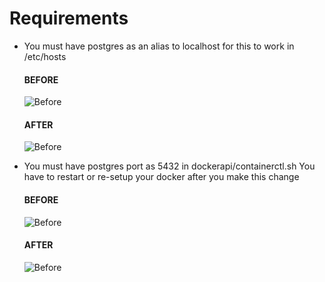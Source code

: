 # Requirements

- You must have postgres as an alias to localhost for this to work in /etc/hosts 

   #### BEFORE
   ![Before](img/hosts_before.png)

   #### AFTER
   ![Before](img/hosts_after.png)

- You must have postgres port as 5432 in dockerapi/containerctl.sh You have to restart or re-setup your docker after you make this change
   #### BEFORE
   ![Before](img/containerctl_before.png)

   #### AFTER
   ![Before](img/containerctl_after.png)
